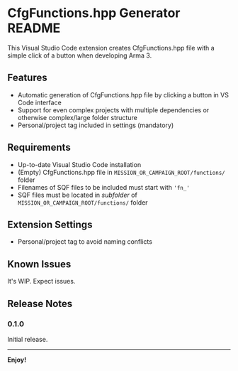 # CfgFunctions.hpp Generator README

This Visual Studio Code extension creates CfgFunctions.hpp file with a simple click of a button when developing Arma 3.

## Features

* Automatic generation of CfgFunctions.hpp file by clicking a button in VS Code interface
* Support for even complex projects with multiple dependencies or otherwise complex/large folder structure
* Personal/project tag included in settings (mandatory)

## Requirements

* Up-to-date Visual Studio Code installation
* (Empty) CfgFunctions.hpp file in `MISSION_OR_CAMPAIGN_ROOT/functions/` folder
* Filenames of SQF files to be included must start with `'fn_'`
* SQF files must be located in _subfolder_ of `MISSION_OR_CAMPAIGN_ROOT/functions/` folder

## Extension Settings

* Personal/project tag to avoid naming conflicts

## Known Issues

It's WIP. Expect issues.

## Release Notes

### 0.1.0

Initial release.

---

**Enjoy!**
